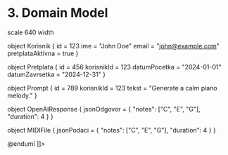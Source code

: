# 3. Domain Model

<code-block lang="plantuml" max-width="10px">
<![CDATA[
@startuml

scale 640 width

object Korisnik {
    id = 123
    ime = "John Doe"
    email = "john@example.com"
    pretplataAktivna = true
}

object Pretplata {
    id = 456
    korisnikId = 123
    datumPocetka = "2024-01-01"
    datumZavrsetka = "2024-12-31"
}

object Prompt {
    id = 789
    korisnikId = 123
    tekst = "Generate a calm piano melody."
}

object OpenAIResponse {
    jsonOdgovor = { "notes": ["C", "E", "G"], "duration": 4 }
}

object MIDIFile {
    jsonPodaci = { "notes": ["C", "E", "G"], "duration": 4 }
}

@enduml
]]>
</code-block>